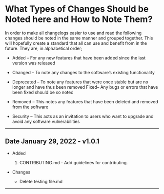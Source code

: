 # What Types of Changes Should be Noted here and How to Note Them?

In order to make all changelogs easier to use and read the following changes should be noted in the same manner and grouped together. This will hopefully create a standard that all can use and benefit from in the future. They are, in alphabetical order;

- Added – For any new features that have been added since the last version was released

- Changed – To note any changes to the software’s existing functionality

- Deprecated – To note any features that were once stable but are no longer and have thus been removed
Fixed– Any bugs or errors that have been fixed should be so noted

- Removed – This notes any features that have been deleted and removed from the software

- Security – This acts as an invitation to users who want to upgrade and avoid any software vulnerabilities

---
## Date January 29, 2022 - v1.0.1

- Added
	
	1. CONTRIBUTING.md - Add guidelines for contributing.

- Changes
	- Delete testing file.md
---
